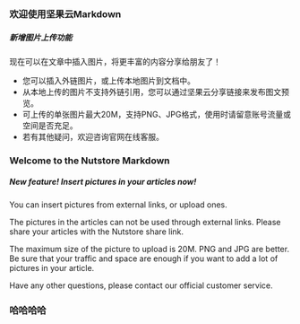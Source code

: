 ### 欢迎使用坚果云Markdown

##### 新增图片上传功能

现在可以在文章中插入图片，将更丰富的内容分享给朋友了！

- 您可以插入外链图片，或上传本地图片到文档中。
- 从本地上传的图片不支持外链引用，您可以通过坚果云分享链接来发布图文预览。
- 可上传的单张图片最大20M，支持PNG、JPG格式，使用时请留意账号流量或空间是否充足。
- 若有其他疑问，欢迎咨询官网在线客服。

 

### Welcome to the Nutstore Markdown

##### New feature! Insert pictures in your articles now!

You can insert pictures from external links, or upload ones.

The pictures in the articles can not be used through external links. Please share your articles with the Nutstore share link.

The maximum size of the picture to upload is 20M. PNG and JPG are better. Be sure that your traffic and space are enough if you want to add a lot of pictures in your article.

Have any other questions, please contact our official customer service.

### 哈哈哈哈